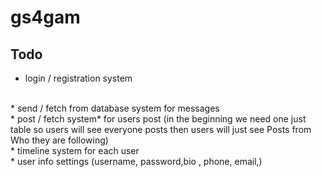 # gs4gam  <br/>
## Todo 
   * login / registration system 
   <br>
   * send / fetch from database system for messages
   <br>
   * post / fetch system* for users post (in the beginning we need one just table so users will see everyone posts  then users will just see Posts from Who they are following)<br/>
   * timeline system for each user 
   <br>
   * user info settings (username, password,bio , phone, email,)
   
